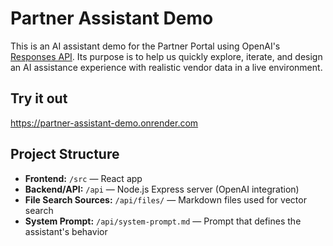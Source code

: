 # Partner Assistant Demo
This is an AI assistant demo for the Partner Portal using OpenAI's [Responses API](https://platform.openai.com/docs/api-reference/responses). Its purpose is to help us quickly explore, iterate, and design an AI assistance experience with realistic vendor data in a live environment. 


## Try it out
https://partner-assistant-demo.onrender.com

## Project Structure
- **Frontend:** `/src` — React app
- **Backend/API:** `/api` — Node.js Express server (OpenAI integration)
- **File Search Sources:** `/api/files/` — Markdown files used for vector search
- **System Prompt:** `/api/system-prompt.md` — Prompt that defines the assistant's behavior
